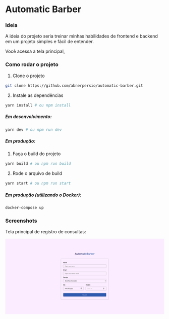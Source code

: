 # Automatic Barber

### Ideia

A ideia do projeto seria treinar minhas habilidades de frontend e backend em um projeto simples e fácil de entender.

Você acessa a tela principal,

### Como rodar o projeto

1. Clone o projeto
```bash
git clone https://github.com/abnerpersio/automatic-barber.git
```

2. Instale as dependências
```bash
yarn install # ou npm install
```

##### Em desenvolvimento:

```bash
yarn dev # ou npm run dev
```

##### Em produção:


1. Faça o build do projeto
```bash
yarn build # ou npm run build
```

2. Rode o arquivo de build
```bash
yarn start # ou npm run start
```

##### Em produção (utilizando o Docker):
```bash
docker-compose up
```

### Screenshots

Tela principal de registro de consultas:

![Print da tela do app](assets/main_screen.png)